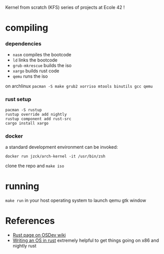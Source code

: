 Kernel from scratch (KFS) series of projects at Ecole 42 !

# compiling

### dependencies

  - `nasm` compiles the bootcode
  - `ld` links the bootcode
  - `grub-mkrescue` builds the iso
  - `xargo` builds rust code
  - `qemu` runs the iso

on archlinux `pacman -S make grub2 xorriso mtools binutils gcc qemu`

### rust setup

```
pacman -S rustup
rustup override add nightly
rustup component add rust-src
cargo install xargo
```

### docker
a standard development environment can be invoked:

```
docker run jzck/arch-kernel -it /usr/bin/zsh
```

clone the repo and `make iso`

# running

`make run` in your host operating system to launch qemu gtk window

# References

  - [Rust page on OSDev wiki](https://wiki.osdev.org/Rust)
  - [Writing an OS in rust](https://os.phil-opp.com/) extremely helpful to get things going on x86 and nightly rust
